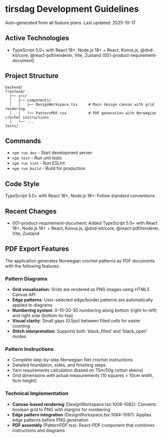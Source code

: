 # tirsdag Development Guidelines

Auto-generated from all feature plans. Last updated: 2025-10-17

## Active Technologies
- TypeScript 5.0+ with React 18+, Node.js 18+ + React, Konva.js, @dnd-kit/core, @react-pdf/renderer, Vite, Zustand (001-product-requirement-document)

## Project Structure
```
backend/
frontend/
  ├── src/
  │   ├── components/
  │   │   ├── DesignWorkspace.tsx     # Main design canvas with grid rendering
  │   │   └── PatternPDF.tsx          # PDF generation with Norwegian crochet instructions
  │   └── ...
tests/
```

## Commands
- `npm run dev` - Start development server
- `npm test` - Run unit tests
- `npm run lint` - Run ESLint
- `npm run build` - Build for production

## Code Style
TypeScript 5.0+ with React 18+, Node.js 18+: Follow standard conventions

## Recent Changes
- 001-product-requirement-document: Added TypeScript 5.0+ with React 18+, Node.js 18+ + React, Konva.js, @dnd-kit/core, @react-pdf/renderer, Vite, Zustand

## PDF Export Features
The application generates Norwegian crochet patterns as PDF documents with the following features:

### Pattern Diagrams
- **Grid visualization**: Grids are rendered as PNG images using HTML5 Canvas API
- **Edge patterns**: User-selected edge/border patterns are automatically applied to diagrams
- **Numbering system**: 0-10-20-30 numbering along bottom (right-to-left) and right side (bottom-to-top)
- **Visual clarity**: Small gaps (0.5px) between filled cells for easier counting
- **Stitch interpretation**: Supports both 'black_filled' and 'black_open' modes

### Pattern Instructions
- Complete step-by-step Norwegian filet crochet instructions
- Detailed foundation, sides, and finishing steps
- Yarn requirements calculation (based on 75m/50g cotton skeins)
- Grid dimensions with actual measurements (10 squares = 10cm width, 9cm height)

### Technical Implementation
- **Canvas-based rendering** (DesignWorkspace.tsx:1008-1082): Converts boolean grid to PNG with margins for numbering
- **Edge pattern integration** (DesignWorkspace.tsx:1084-1097): Applies edge patterns before PNG generation
- **PDF assembly** (PatternPDF.tsx): React-PDF component that combines instructions and diagrams

<!-- MANUAL ADDITIONS START -->
<!-- MANUAL ADDITIONS END -->